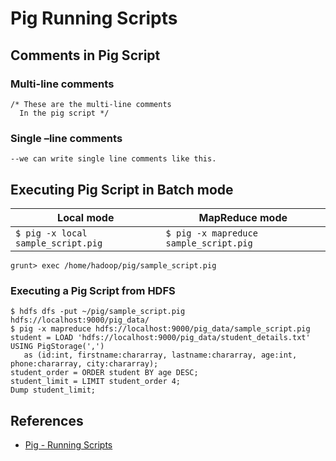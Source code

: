# Pig Running Scripts

## Comments in Pig Script
### Multi-line comments
```
/* These are the multi-line comments
  In the pig script */
```

### Single –line comments
```
--we can write single line comments like this.
```

## Executing Pig Script in Batch mode

Local mode | MapReduce mode
---|---
`$ pig -x local sample_script.pig` | `$ pig -x mapreduce sample_script.pig`

```
grunt> exec /home/hadoop/pig/sample_script.pig
```

### Executing a Pig Script from HDFS
```
$ hdfs dfs -put ~/pig/sample_script.pig hdfs://localhost:9000/pig_data/
$ pig -x mapreduce hdfs://localhost:9000/pig_data/sample_script.pig
student = LOAD 'hdfs://localhost:9000/pig_data/student_details.txt' USING PigStorage(',')
   as (id:int, firstname:chararray, lastname:chararray, age:int, phone:chararray, city:chararray);
student_order = ORDER student BY age DESC;
student_limit = LIMIT student_order 4;
Dump student_limit;
```

## References
- [Pig - Running Scripts](https://www.tutorialspoint.com/apache_pig/apache_pig_running_scripts.htm)